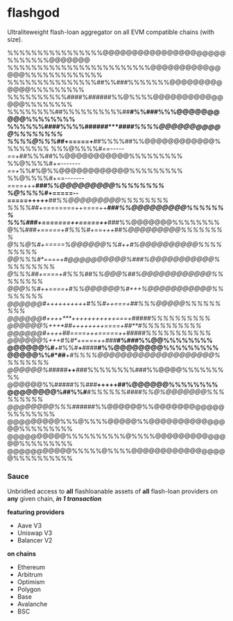 # flashgod

Ultraliteweight flash-loan aggregator on all EVM compatible chains (with size).

%%%%%%%%%%%%%%%%@@@@@@@@@@@@@@@@@@@@@%%%%%%%@@@@@@@
%%%%%%%%%%%%%%%%%%%%%%%%@@@@@@@@@@@@@@@%%%%%%%%%%%%%
%%%%%%%%%%%%%%%##%%###%%%%%%%@@@@@@@@@@@@@%%%%%%%%%
%%%%%%%%%%####%######%%@%%%%@@@@@@@@@@@@@@@%%%%%%%%
%%%%%%%%##%%%%%%%%%%##**#%%###%%%@@@@@@@@@@%%%%%%%%
%%%%%%####%%%%######****####%%%%@@@@@@@@@@@%%%%%%%%
%%%%@%%%##*+=====+**##%%%%##%%@@@@@@@@@@@@%%%%%%%%
%%%@%%%%#*==-----==+*##%%%##%%@@@@@@@@@@@%%%%%%%%%
%%@%%%%#*+=-------==+*%%#%@%%@@@@@@@@@@@@%%%%%%%%%
%%@%%%%#+==-------====+++***###%%@@@@@@@@@%%%%%%%%
%@%%%%#*+=====--=====+++++***##%%@@@@@@@@@%%%%%%%%
%%%%##*+========++====++*****###%%@@@@@@@@@%%%%%%%
%%%###*+=======++=====++******###%%@@@@@@@%%%%%%%%
@%%###*+=====+#%%%#*+==+*++***##%@@@@@@@@@%%%%%%%%
@%%@%#+=====*%@@@@@@%%#**++**#%@@@@@@@@@@%%%%%%%%%
@@%%%#*====+#@@@@@@@@@@%##**#%@@@@@@@@@@@%%%%%%%%%
@%%%##*+====+#%%%##%%@@@%#*#%@@@@@@@@@@@@%%%%%%%%
@@@%%#*++====+#%%@@@@@@%#+++*%@@@@@@@@@@@%%%%%%%%
@@@@@@#++++++++++*#%%#*++===+*##%%%@@@@@%%%%%%%%%
@@@@@@#++++****+++++++++++===+**#**####%%%%%%%%%%
@@@@@@%+++*##**+++++++**+====+**##****#%%%%%%%%%%
@@@@@@#++++*##*====+++=====++**####**#%%%%%%%%%%%
@@@@@@%*+++*#%#*+====++**###***#%###%%@@%%%%%%%%
@@@@@@%#***+*#%%#**+**####**#%%@@@@@@@@%%%%%%%%%
@@@@@%%#*##**+*#%%%%@@@@@@@@@@@@@@@@@@@@%%%%%%%%
@@@@@@%##*###**++**###%%%%%%%%###%%@@@@%%%%%%%%%
@@@@@@%%#*####%%###***+++++****##%@@@@@@%%%%%%%%
@@@@@@@@%##%%#***#%%%%%%####%%@%@@@@@@@%%%%%%%%%
@@@@@@@@%%%#####*#%%@@@@@@%%@@@@@@@@@@@@%%%%%%%%
@@@@@@@@@%%%@%%%%@@@@@%%@@@@@@@@@@@@@@@%%%%%%%%%
@@@@@@@@@@%%%%%%%%%%@%%%%@@@@@@@@@@@@@@%%%%%%%%%
@@@@@@@@@@@%%%%%@%%%%@@@@@@@@@@@@@@@@@%%%%%%%%%%


### Sauce
Unbridled access to __all__ flashloanable assets of __all__ flash-loan providers on __any__ given chain, *__in 1 transaction__*

__featuring providers__
- Aave V3
- Uniswap V3
- Balancer V2

__on chains__
- Ethereum
- Arbitrum
- Optimism
- Polygon
- Base
- Avalanche
- BSC

